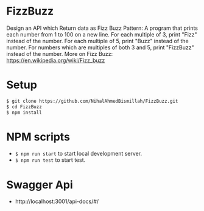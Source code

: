 # FizzBuzz
Design an API which Return data as Fizz Buzz Pattern: A program that prints each number from 1 to 100 on a new line. For each multiple of 3, print "Fizz" instead of the number. For each multiple of 5, print "Buzz" instead of the number. For numbers which are multiples of both 3 and 5, print "FizzBuzz" instead of the number.  More on Fizz Buzz: https://en.wikipedia.org/wiki/Fizz_buzz
# Setup

```bash
$ git clone https://github.com/NihalAhmedBismillah/FizzBuzz.git
$ cd FizzBuzz
$ npm install
```

# NPM scripts

- `$ npm run start` to start local development server.
- `$ npm run test` to start test.

# Swagger Api
- http://localhost:3001/api-docs/#/
